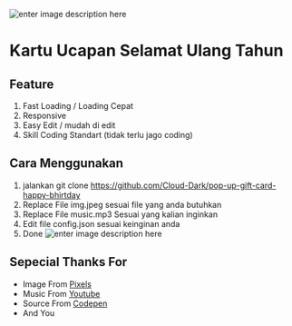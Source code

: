 
![enter image description here](https://i.ibb.co/ry6HN74/image.png)

# Kartu Ucapan Selamat Ulang Tahun
## Feature
 1. Fast Loading / Loading Cepat
 2. Responsive 
 3. Easy Edit / mudah di edit
 4. Skill Coding Standart (tidak terlu jago coding)
 
## Cara Menggunakan
1.  jalankan
git clone https://github.com/Cloud-Dark/pop-up-gift-card-happy-bhirtday
2. Replace File img.jpeg sesuai file yang anda butuhkan
3. Replace File music.mp3 Sesuai yang kalian inginkan
4. Edit file config.json sesuai keinginan anda
5. Done
    ![enter image description here](https://i.ibb.co/zG0RX3g/image.png)
## Sepecial Thanks For
- Image From [Pixels](https://www.pexels.com/search/couple%20in%20love/)
- Music From [Youtube](https://www.youtube.com/watch?v=E5O6nXH9LeY)
- Source From [Codepen](https://codepen.io/search/pens?q=birthday%20card)
- And You
